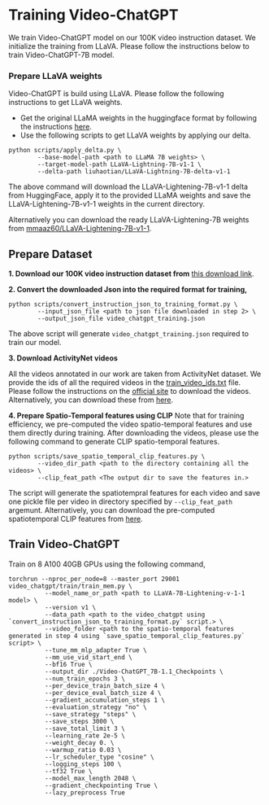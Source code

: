 # Training Video-ChatGPT
We train Video-ChatGPT model on our 100K video instruction dataset. We initialize the training from LLaVA.
Please follow the instructions below to train Video-ChatGPT-7B model.

### Prepare LLaVA weights

Video-ChatGPT is build using LLaVA. Please follow the following instructions to get LLaVA weights.

- Get the original LLaMA weights in the huggingface format by following the instructions [here](https://huggingface.co/docs/transformers/main/model_doc/llama).
- Use the following scripts to get LLaVA weights by applying our delta.
```shell
python scripts/apply_delta.py \ 
        --base-model-path <path to LLaMA 7B weights> \
        --target-model-path LLaVA-Lightning-7B-v1-1 \
        --delta-path liuhaotian/LLaVA-Lightning-7B-delta-v1-1
```

The above command will download the LLaVA-Lightening-7B-v1-1 delta from HuggingFace, apply it to the provided LLaMA 
weights and save the LLaVA-Lightening-7B-v1-1 weights in the current directory.

Alternatively you can download the ready LLaVA-Lightening-7B weights from [mmaaz60/LLaVA-Lightening-7B-v1-1](https://huggingface.co/mmaaz60/LLaVA-7B-Lightening-v1-1).


## Prepare Dataset

**1. Download our 100K video instruction dataset from** 
[this download link](https://mbzuaiac-my.sharepoint.com/:u:/g/personal/hanoona_bangalath_mbzuai_ac_ae/EWxYslvDeX1PijKWM_WxTkkBDXDDD350YnUQOkbcL8V7Xg?e=Lq9itD).


**2. Convert the downloaded Json into the required format for training,**

```shell
python scripts/convert_instruction_json_to_training_format.py \
        --input_json_file <path to json file downloaded in step 2> \
        --output_json_file video_chatgpt_training.json
```
The above script will generate `video_chatgpt_training.json` required to train our model.

**3. Download ActivityNet videos**

All the videos annotated in our work are taken from ActivityNet dataset. 
We provide the ids of all the required videos in the [train_video_ids.txt](train_video_ids.txt) file. 
Please follow the instructions on the [official site](http://activity-net.org/download.html) to download the videos. 
Alternatively, you can download these from [here](https://mbzuaiac-my.sharepoint.com/:f:/g/personal/hanoona_bangalath_mbzuai_ac_ae/EnLRDehrr8lGqHpC5w1zZ9QBnsiVffYy5vCv8Hl14deRcg?e=Ul5DUE).

**4. Prepare Spatio-Temporal features using CLIP**
Note that for training efficiency, we pre-computed the video spatio-temporal features and use them directly during training.
After downloading the videos, please use the following command to generate CLIP spatio-temporal features.

```shell
python scripts/save_spatio_temporal_clip_features.py \
        --video_dir_path <path to the directory containing all the videos> \
        --clip_feat_path <The output dir to save the features in.>
```
The script will generate the spatiotempral features for each video and 
save one pickle file per video in directory specified by `--clip_feat_path` argemunt. 
Alternatively, you can download the pre-computed spatiotemporal CLIP features from [here](https://mbzuaiac-my.sharepoint.com/:f:/g/personal/hanoona_bangalath_mbzuai_ac_ae/EnLRDehrr8lGqHpC5w1zZ9QBnsiVffYy5vCv8Hl14deRcg?e=Ul5DUE).

## Train Video-ChatGPT

Train on 8 A100 40GB GPUs using the following command,
```shell
torchrun --nproc_per_node=8 --master_port 29001 video_chatgpt/train/train_mem.py \
          --model_name_or_path <path to LLaVA-7B-Lightening-v-1-1 model> \
          --version v1 \
          --data_path <path to the video_chatgpt using `convert_instruction_json_to_training_format.py` script.> \
          --video_folder <path to the spatio-temporal features generated in step 4 using `save_spatio_temporal_clip_features.py` script> \
          --tune_mm_mlp_adapter True \
          --mm_use_vid_start_end \
          --bf16 True \
          --output_dir ./Video-ChatGPT_7B-1.1_Checkpoints \
          --num_train_epochs 3 \
          --per_device_train_batch_size 4 \
          --per_device_eval_batch_size 4 \
          --gradient_accumulation_steps 1 \
          --evaluation_strategy "no" \
          --save_strategy "steps" \
          --save_steps 3000 \
          --save_total_limit 3 \
          --learning_rate 2e-5 \
          --weight_decay 0. \
          --warmup_ratio 0.03 \
          --lr_scheduler_type "cosine" \
          --logging_steps 100 \
          --tf32 True \
          --model_max_length 2048 \
          --gradient_checkpointing True \
          --lazy_preprocess True
```
